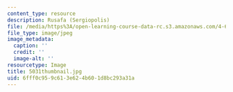 ```yaml
---
content_type: resource
description: Rusafa (Sergiopolis)
file: /media/https%3A/open-learning-course-data-rc.s3.amazonaws.com/4-614-religious-architecture-and-islamic-cultures-fall-2002/6fff0c959c613e624b601d8bc293a31a_5031thumbnail.jpg
file_type: image/jpeg
image_metadata:
  caption: ''
  credit: ''
  image-alt: ''
resourcetype: Image
title: 5031thumbnail.jpg
uid: 6fff0c95-9c61-3e62-4b60-1d8bc293a31a
---
```

